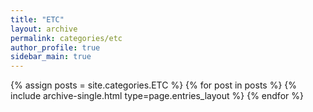 ```yaml
---
title: "ETC"
layout: archive
permalink: categories/etc
author_profile: true
sidebar_main: true
---
```


{% assign posts = site.categories.ETC %}
{% for post in posts %} {% include archive-single.html type=page.entries_layout %} {% endfor %}